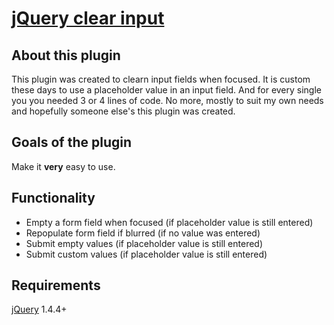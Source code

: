[jQuery clear input](http://github.com/thijsdamen/jquery-clearinput/)
==================================================

About this plugin
--------------------------------------

This plugin was created to clearn input fields when focused. It is custom these days to use a placeholder value in an input field. And for every single you you needed 3 or 4 lines of code.
No more, mostly to suit my own needs and hopefully someone else's this plugin was created.

Goals of the plugin
--------------------------------------
Make it <b>very</b> easy to use.


Functionality
--------------------------------------
- Empty a form field when focused (if placeholder value is still entered)
- Repopulate form field if blurred (if no value was entered)
- Submit empty values (if placeholder value is still entered)
- Submit custom values (if placeholder value is still entered)

Requirements
--------------------------------------
[jQuery](http://jquery.com/) 1.4.4+
